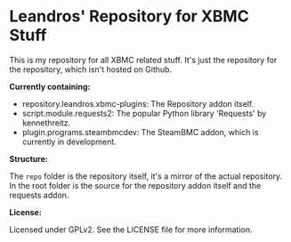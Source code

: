 Leandros' Repository for XBMC Stuff
===================================

This is my repository for all XBMC related stuff. It's just the repository for the repository, which isn't hosted on Github.

**Currently containing:**

- repository.leandros.xbmc-plugins: The Repository addon itself.
- script.module.requests2: The popular Python library 'Requests' by kennethreitz.
- plugin.programs.steambmcdev: The SteamBMC addon, which is currently in development.


**Structure:**

The `repo` folder is the repository itself, it's a mirror of the actual repository.
In the root folder is the source for the repository addon itself and the requests addon.


**License:**

Licensed under GPLv2. See the LICENSE file for more information.